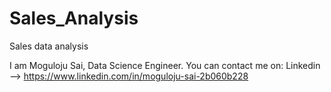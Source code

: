 # Sales_Analysis
Sales data analysis

I am Moguloju Sai, Data Science Engineer.
You can contact me on:
Linkedin --> https://www.linkedin.com/in/moguloju-sai-2b060b228
